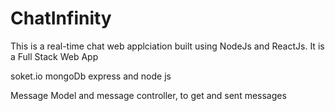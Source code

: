 # ChatInfinity


This is a real-time chat web applciation built using NodeJs and ReactJs. It is a Full Stack Web App

soket.io
mongoDb
express and node js


Message Model and message controller, to get and sent messages